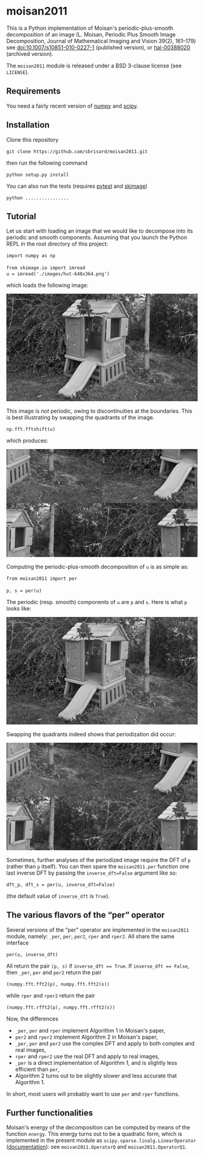 # moisan2011

This is a Python implementation of Moisan's periodic-plus-smooth decomposition
of an image (L. Moisan, Periodic Plus Smooth Image Decomposition, Journal of
Mathematical Imaging and Vision 39(2), 161–179) see
[doi:10.1007/s10851-010-0227-1](https://doi.org/10.1007/s10851-010-0227-1)
(published version), or
[hal-00388020](https://hal.archives-ouvertes.fr/hal-00388020) (archived
version).

The ``moisan2011`` module is released under a BSD 3-clause license (see
``LICENSE``).

## Requirements

You need a fairly recent version of [numpy](http://www.numpy.org/) and [scipy](https://www.scipy.org/scipylib/index.html).

## Installation

Clone this repository

    git clone https://github.com/sbrisard/moisan2011.git

then run the following command

    python setup.py install

You can also run the tests (requires [pytest](https://pytest.org/) and [skimage](http://scikit-image.org/))

    python ................

## Tutorial

Let us start with loading an image that we would like to decompose into its
periodic and smooth components. Assuming that you launch the Python REPL in the
root directory of this project:

    import numpy as np

    from skimage.io import imread
    u = imread('./images/hut-648x364.png')

which loads the following image:

![The initial image](./images/hut-648x364.png)

This image is *not* periodic, owing to discontinuities at the boundaries. This
is best illustrating by swapping the quadrants of the image.

    np.fft.fftshift(u)

which produces:

![The initial image (FFT-shifted)](./images/hut-648x364-fftshift.png)

Computing the periodic-plus-smooth decomposition of ``u`` is as simple as:

    from moisan2011 import per

    p, s = per(u)

The periodic (resp. smooth) components of ``u`` are ``p`` and ``s``. Here is
what ``p`` looks like:

![The periodic component of the initial image](./images/hut-648x364-p.png)

Swapping the quadrants indeed shows that periodization did occur:

![The periodic component of the initial image (FFT-shifted)](./images/hut-648x364-p-fftshift.png)

Sometimes, further analyses of the periodized image require the DFT of ``p``
(rather than ``p`` itself). You can then spare the ``moisan2011.per`` function
one last inverse DFT by passing the ``inverse_dft=False`` argument like so:

    dft_p, dft_s = per(u, inverse_dft=False)

(the default value of ``inverse_dft`` is ``True``).

## The various flavors of the “per” operator

Several versions of the “per” operator are implemented in the ``moisan2011``
module, namely: ``_per``, ``per``, ``per2``, ``rper`` and ``rper2``. All share
the same interface

    per(u, inverse_dft)

All return the pair ``(p, s)`` if ``inverse_dft == True``.
If ``inverse_dft == False``, then ``_per``, ``per`` and ``per2`` return the pair

    (numpy.fft.fft2(p), numpy.fft.fft2(s))

while ``rper`` and ``rper2`` return the pair

    (numpy.fft.rfft2(p), numpy.fft.rfft2(s))

Now, the differences

  - ``_per``, ``per`` and ``rper`` implement Algorithm 1 in Moisan's paper,
  - ``per2`` and ``rper2`` implement Algorithm 2 in Moisan's paper,
  - ``_per``, ``per`` and ``per2`` use the complex DFT and apply to both complex
    and real images,
  - ``rper`` and ``rper2`` use the real DFT and apply to real images,
  - ``_per`` is a direct implementation of Algorithm 1, and is slightly less
    efficient than ``per``,
  - Algorithm 2 turns out to be slightly slower and less accurate that
    Algorithm 1.

In short, most users will probably want to use ``per`` and ``rper`` functions.

## Further functionalities

Moisan's energy of the decomposition can be computed by means of the function
``energy``. This energy turns out to be a quadratic form, which is implemented
in the present module as ``scipy.sparse.linalg.LinearOperator``
([documentation](https://docs.scipy.org/doc/scipy/reference/generated/scipy.sparse.linalg.LinearOperator.html)):
see ``moisan2011.OperatorQ`` and ``moisan2011.OperatorQ1``.
